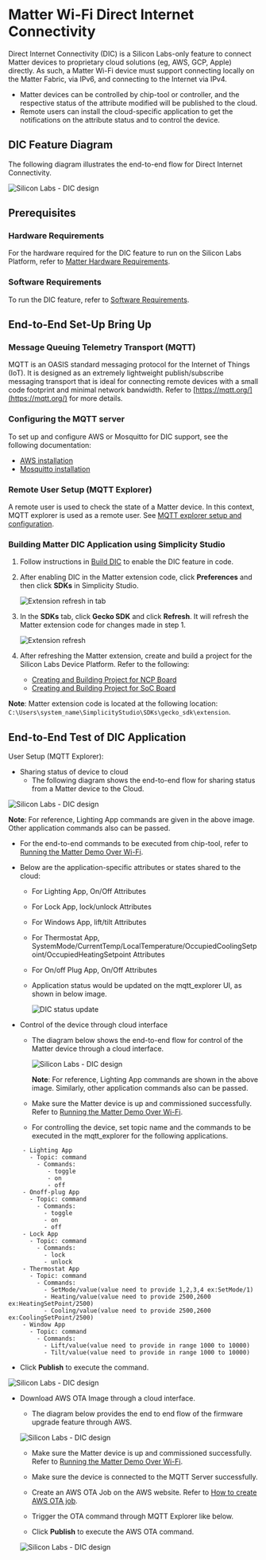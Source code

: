 # Matter Wi-Fi Direct Internet Connectivity

Direct Internet Connectivity (DIC) is a Silicon Labs-only feature to connect Matter devices to proprietary cloud solutions (eg, AWS, GCP, Apple) directly. As such, a Matter Wi-Fi device must support connecting locally on the Matter Fabric, via IPv6, and connecting to the Internet via IPv4.

- Matter devices can be controlled by chip-tool or controller, and the respective status of the attribute modified will be published to the cloud.
- Remote users can install the cloud-specific application to get the notifications on the attribute status and to control the device.

## DIC Feature Diagram

The following diagram illustrates the end-to-end flow for Direct Internet Connectivity.

![Silicon Labs - DIC design](images/dic-flow.png)

## Prerequisites

### Hardware Requirements

For the hardware required for the DIC feature to run on the Silicon Labs Platform, refer to [Matter Hardware Requirements](/matter/<docspace-docleaf-version>/matter-prerequisites/hardware-requirements).

### Software Requirements

To run the DIC feature, refer to [Software Requirements](/matter/<docspace-docleaf-version>/matter-prerequisites/software-requirements).

## End-to-End Set-Up Bring Up

### Message Queuing Telemetry Transport (MQTT)

MQTT is an OASIS standard messaging protocol for the Internet of Things (IoT). It is designed as an extremely lightweight publish/subscribe messaging transport that is ideal for connecting remote devices with a small code footprint and minimal network bandwidth. Refer to [https://mqtt.org/](https://mqtt.org/) for more details.

### Configuring the MQTT server

To set up and configure AWS or Mosquitto for DIC support, see the following documentation:

- [AWS installation](./aws-configuration-registration.md)
- [Mosquitto installation](./mosquitto-setup.md)

### Remote User Setup (MQTT Explorer)

A remote user is used to check the state of a Matter device. In this context, MQTT explorer is used as a remote user. See [MQTT explorer setup and configuration](./mqtt-explorer-setup.md).

### Building Matter DIC Application using Simplicity Studio

1. Follow instructions in [Build DIC](./build-dic.md) to enable the DIC feature in code.

2. After enabling DIC in the Matter extension code, click **Preferences** and then click **SDKs** in Simplicity Studio.

    ![Extension refresh in tab](images/dic-extension-refresh.png)

3. In the **SDKs** tab, click  **Gecko SDK** and click **Refresh**. It will refresh the Matter extension code for changes made in step 1.

    ![Extension refresh](images/dic-extension-refresh-1.png)

4. After refreshing the Matter extension, create and build a project for the Silicon Labs Device Platform. Refer to the following:

    - [Creating and Building Project for NCP Board](/matter/<docspace-docleaf-version>/matter-wifi-getting-started-example/getting-started-efx32-ncp#building-and-flashing-an-application)
    - [Creating and Building Project for SoC Board](/matter/<docspace-docleaf-version>/matter-wifi-getting-started-example/getting-started-with-soc#building-the-917-soc-matter-accessory-devices-using-simplicity-studio)

**Note**: Matter extension code is located at the following location: `C:\Users\system_name\SimplicityStudio\SDKs\gecko_sdk\extension`.

## End-to-End Test of DIC Application

User Setup (MQTT Explorer):

- Sharing status of device to cloud
  - The following diagram shows the end-to-end flow for sharing status from a Matter device to the Cloud.

![Silicon Labs - DIC design](images/dic-status-sharing.png)

  **Note**: For reference, Lighting App commands are given in the above image. Other application commands also can be passed.

- For the end-to-end commands to be executed from chip-tool, refer to [Running the Matter Demo Over Wi-Fi](/matter/<docspace-docleaf-version>/matter-wifi-run-demo).
- Below are the application-specific attributes or states shared to the cloud:
  - For Lighting App, On/Off Attributes
  - For Lock App, lock/unlock Attributes
  - For Windows App, lift/tilt Attributes
  - For Thermostat App, SystemMode/CurrentTemp/LocalTemperature/OccupiedCoolingSetpoint/OccupiedHeatingSetpoint Attributes
  - For On/off Plug App, On/Off Attributes
  - Application status would be updated on the mqtt_explorer UI, as shown in below image.
  
      ![DIC status update](images/mqtt-explorer-4.png)

- Control of the device through cloud interface
  - The diagram below shows the end-to-end flow for control of the Matter device through a cloud interface.
  
      ![Silicon Labs - DIC design](images/dic-control-part.png)

    **Note**: For reference, Lighting App commands are shown in the above image. Similarly, other application commands also can be passed.

  - Make sure the Matter device is up and commissioned successfully. Refer to [Running the Matter Demo Over Wi-Fi](/matter/<docspace-docleaf-version>/matter-wifi-run-demo).
  - For controlling the device, set topic name and the commands to be executed in the mqtt_explorer for the following applications.

```shell
    - Lighting App
      - Topic: command
        - Commands:
           - toggle
           - on
           - off
    - Onoff-plug App
      - Topic: command
        - Commands:
          - toggle
          - on
          - off
    - Lock App
      - Topic: command
        - Commands:
          - lock
          - unlock
    - Thermostat App
      - Topic: command
        - Commands:
          - SetMode/value(value need to provide 1,2,3,4 ex:SetMode/1)
          - Heating/value(value need to provide 2500,2600 ex:HeatingSetPoint/2500)
          - Cooling/value(value need to provide 2500,2600 ex:CoolingSetPoint/2500)
    - Window App
      - Topic: command
        - Commands:
          - Lift/value(value need to provide in range 1000 to 10000)
          - Tilt/value(value need to provide in range 1000 to 10000)
```

- Click **Publish** to execute the command.

![Silicon Labs - DIC design](images/control-device-through-cloud.png)

- Download AWS OTA Image through a cloud interface.
  
  - The diagram below provides the end to end flow of the firmware upgrade feature through AWS.

  ![Silicon Labs - DIC design](images/dic-aws-ota.png)

  - Make sure the Matter device is up and commissioned successfully. Refer to [Running the Matter Demo Over Wi-Fi](/matter/<docspace-docleaf-version>/matter-wifi-run-demo).
  
  - Make sure the device is connected to the MQTT Server successfully.
  
  - Create an AWS OTA Job on the AWS website. Refer to [How to create AWS OTA job](./aws-configuration-registration.md).
  
  - Trigger the OTA command through MQTT Explorer like below.
  
  - Click **Publish** to execute the AWS OTA command.
  
  ![Silicon Labs - DIC design](images/download-aws-ota-through-cloud.png)
